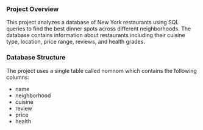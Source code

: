### Project Overview
This project analyzes a database of New York restaurants using SQL queries to find the best dinner spots across different neighborhoods. The database contains information about restaurants including their cuisine type, location, price range, reviews, and health grades.

### Database Structure
The project uses a single table called nomnom which contains the following columns:

- name
- neighborhood
- cuisine
- review
- price
- health
